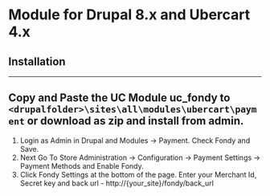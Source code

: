 # Module for Drupal 8.x and Ubercart 4.x

## Installation
----
Copy and Paste the UC Module
uc_fondy to ```<drupalfolder>\sites\all\modules\ubercart\payment```
or download as zip and install from admin.
----
1. Login as Admin in Drupal and Modules -> Payment. Check Fondy and Save.
2. Next Go To Store Administration -> Configuration -> Payment Settings -> Payment Methods and Enable Fondy.
3. Click Fondy Settings at the bottom of the page. Enter your Merchant Id, Secret key and back url - http://{your_site}/fondy/back_url